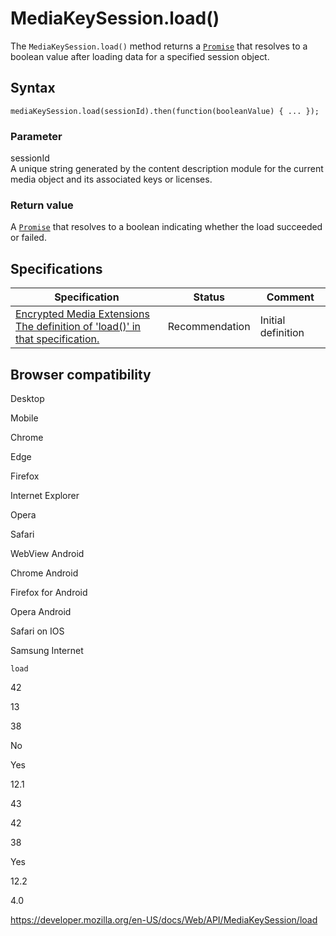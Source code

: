 MediaKeySession.load()
======================

The `MediaKeySession.load()` method returns a [`Promise`](https://developer.mozilla.org/en-US/docs/Web/JavaScript/Reference/Global_Objects/Promise) that resolves to a boolean value after loading data for a specified session object.

Syntax
------

    mediaKeySession.load(sessionId).then(function(booleanValue) { ... });

### Parameter

sessionId  
A unique string generated by the content description module for the current media object and its associated keys or licenses.

### Return value

A [`Promise`](https://developer.mozilla.org/en-US/docs/Web/JavaScript/Reference/Global_Objects/Promise) that resolves to a boolean indicating whether the load succeeded or failed.

Specifications
--------------

<table><thead><tr class="header"><th>Specification</th><th>Status</th><th>Comment</th></tr></thead><tbody><tr class="odd"><td><a href="https://w3c.github.io/encrypted-media/#dom-mediakeysession-load">Encrypted Media Extensions<br />
<span class="small">The definition of 'load()' in that specification.</span></a></td><td><span class="spec-rec">Recommendation</span></td><td>Initial definition</td></tr></tbody></table>

Browser compatibility
---------------------

Desktop

Mobile

Chrome

Edge

Firefox

Internet Explorer

Opera

Safari

WebView Android

Chrome Android

Firefox for Android

Opera Android

Safari on IOS

Samsung Internet

`load`

42

13

38

No

Yes

12.1

43

42

38

Yes

12.2

4.0

<a href="https://developer.mozilla.org/en-US/docs/Web/API/MediaKeySession/load" class="_attribution-link">https://developer.mozilla.org/en-US/docs/Web/API/MediaKeySession/load</a>
